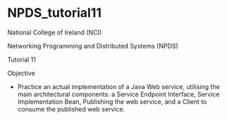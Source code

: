 NPDS_tutorial11
==============

 National College of Ireland (NCI)

 Networking Programming and Distributed Systems (NPDS)
 
 Tutorial 11

 Objective
  - Practice an actual implementation of a Java Web service, utilising the main architectural components: a Service Endpoint Interface, Service Implementation Bean, Publishing the web service, and a Client to consume the published web service.